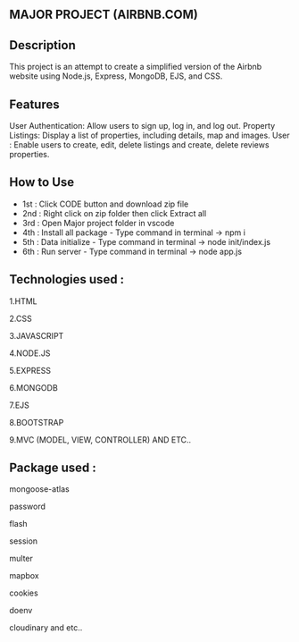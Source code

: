 MAJOR PROJECT (AIRBNB.COM)
------------------------------------------------------------------------------------------------------------------------------------------------------------------------
Description
------------------------------------------------------------------------------------------------------------
This project is an attempt to create a simplified version of the Airbnb website using Node.js, Express, MongoDB, EJS, and CSS.

Features
------------------------------------------------------------------------------------------------------------
User Authentication: Allow users to sign up, log in, and log out.
Property Listings: Display a list of properties, including details, map and images.
User : Enable users to create, edit, delete listings and create, delete reviews properties.

How to Use
------------------------------------------------------------------------------------------------------------
- 1st : Click CODE button and download zip file
- 2nd : Right click on zip folder then click Extract all 
- 3rd : Open Major project folder in vscode 
- 4th : Install all package - Type command in terminal -> npm i
- 5th : Data initialize - Type command in terminal -> node init/index.js
- 6th : Run server - Type command in terminal -> node app.js
  
Technologies used :
------------------------------------------------------------------------------------------------------------
1.HTML

2.CSS

3.JAVASCRIPT

4.NODE.JS

5.EXPRESS

6.MONGODB

7.EJS

8.BOOTSTRAP

9.MVC (MODEL, VIEW, CONTROLLER) AND ETC..

Package used :
---------------------------------------------------------------------------------------------------------------------------------------------

mongoose-atlas

password

flash

session

multer

mapbox

cookies

doenv

cloudinary and etc..
